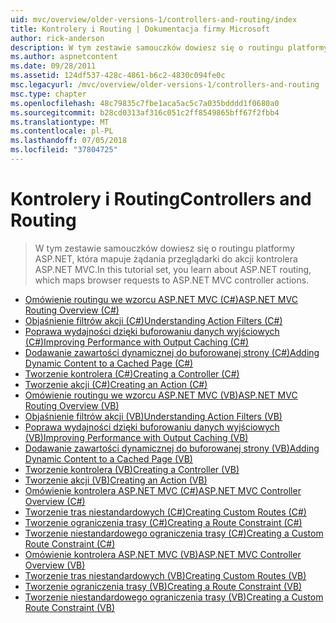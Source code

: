 ```yaml
---
uid: mvc/overview/older-versions-1/controllers-and-routing/index
title: Kontrolery i Routing | Dokumentacja firmy Microsoft
author: rick-anderson
description: W tym zestawie samouczków dowiesz się o routingu platformy ASP.NET, która mapuje żądania przeglądarki do akcji kontrolera ASP.NET MVC.
ms.author: aspnetcontent
ms.date: 09/28/2011
ms.assetid: 124df537-428c-4861-b6c2-4830c094fe0c
msc.legacyurl: /mvc/overview/older-versions-1/controllers-and-routing
msc.type: chapter
ms.openlocfilehash: 48c79835c7fbe1aca5ac5c7a035bdddd1f0680a0
ms.sourcegitcommit: b28cd0313af316c051c2ff8549865bff67f2fbb4
ms.translationtype: MT
ms.contentlocale: pl-PL
ms.lasthandoff: 07/05/2018
ms.locfileid: "37804725"
---
```

<a name="controllers-and-routing"></a><span data-ttu-id="7522e-103">Kontrolery i Routing</span><span class="sxs-lookup"><span data-stu-id="7522e-103">Controllers and Routing</span></span>
====================
> <span data-ttu-id="7522e-104">W tym zestawie samouczków dowiesz się o routingu platformy ASP.NET, która mapuje żądania przeglądarki do akcji kontrolera ASP.NET MVC.</span><span class="sxs-lookup"><span data-stu-id="7522e-104">In this tutorial set, you learn about ASP.NET routing, which maps browser requests to ASP.NET MVC controller actions.</span></span>


- [<span data-ttu-id="7522e-105">Omówienie routingu we wzorcu ASP.NET MVC (C#)</span><span class="sxs-lookup"><span data-stu-id="7522e-105">ASP.NET MVC Routing Overview (C#)</span></span>](asp-net-mvc-routing-overview-cs.md)
- [<span data-ttu-id="7522e-106">Objaśnienie filtrów akcji (C#)</span><span class="sxs-lookup"><span data-stu-id="7522e-106">Understanding Action Filters (C#)</span></span>](understanding-action-filters-cs.md)
- [<span data-ttu-id="7522e-107">Poprawa wydajności dzięki buforowaniu danych wyjściowych (C#)</span><span class="sxs-lookup"><span data-stu-id="7522e-107">Improving Performance with Output Caching (C#)</span></span>](improving-performance-with-output-caching-cs.md)
- [<span data-ttu-id="7522e-108">Dodawanie zawartości dynamicznej do buforowanej strony (C#)</span><span class="sxs-lookup"><span data-stu-id="7522e-108">Adding Dynamic Content to a Cached Page (C#)</span></span>](adding-dynamic-content-to-a-cached-page-cs.md)
- [<span data-ttu-id="7522e-109">Tworzenie kontrolera (C#)</span><span class="sxs-lookup"><span data-stu-id="7522e-109">Creating a Controller (C#)</span></span>](creating-a-controller-cs.md)
- [<span data-ttu-id="7522e-110">Tworzenie akcji (C#)</span><span class="sxs-lookup"><span data-stu-id="7522e-110">Creating an Action (C#)</span></span>](creating-an-action-cs.md)
- [<span data-ttu-id="7522e-111">Omówienie routingu we wzorcu ASP.NET MVC (VB)</span><span class="sxs-lookup"><span data-stu-id="7522e-111">ASP.NET MVC Routing Overview (VB)</span></span>](asp-net-mvc-routing-overview-vb.md)
- [<span data-ttu-id="7522e-112">Objaśnienie filtrów akcji (VB)</span><span class="sxs-lookup"><span data-stu-id="7522e-112">Understanding Action Filters (VB)</span></span>](understanding-action-filters-vb.md)
- [<span data-ttu-id="7522e-113">Poprawa wydajności dzięki buforowaniu danych wyjściowych (VB)</span><span class="sxs-lookup"><span data-stu-id="7522e-113">Improving Performance with Output Caching (VB)</span></span>](improving-performance-with-output-caching-vb.md)
- [<span data-ttu-id="7522e-114">Dodawanie zawartości dynamicznej do buforowanej strony (VB)</span><span class="sxs-lookup"><span data-stu-id="7522e-114">Adding Dynamic Content to a Cached Page (VB)</span></span>](adding-dynamic-content-to-a-cached-page-vb.md)
- [<span data-ttu-id="7522e-115">Tworzenie kontrolera (VB)</span><span class="sxs-lookup"><span data-stu-id="7522e-115">Creating a Controller (VB)</span></span>](creating-a-controller-vb.md)
- [<span data-ttu-id="7522e-116">Tworzenie akcji (VB)</span><span class="sxs-lookup"><span data-stu-id="7522e-116">Creating an Action (VB)</span></span>](creating-an-action-vb.md)
- [<span data-ttu-id="7522e-117">Omówienie kontrolera ASP.NET MVC (C#)</span><span class="sxs-lookup"><span data-stu-id="7522e-117">ASP.NET MVC Controller Overview (C#)</span></span>](aspnet-mvc-controllers-overview-cs.md)
- [<span data-ttu-id="7522e-118">Tworzenie tras niestandardowych (C#)</span><span class="sxs-lookup"><span data-stu-id="7522e-118">Creating Custom Routes (C#)</span></span>](creating-custom-routes-cs.md)
- [<span data-ttu-id="7522e-119">Tworzenie ograniczenia trasy (C#)</span><span class="sxs-lookup"><span data-stu-id="7522e-119">Creating a Route Constraint (C#)</span></span>](creating-a-route-constraint-cs.md)
- [<span data-ttu-id="7522e-120">Tworzenie niestandardowego ograniczenia trasy (C#)</span><span class="sxs-lookup"><span data-stu-id="7522e-120">Creating a Custom Route Constraint (C#)</span></span>](creating-a-custom-route-constraint-cs.md)
- [<span data-ttu-id="7522e-121">Omówienie kontrolera ASP.NET MVC (VB)</span><span class="sxs-lookup"><span data-stu-id="7522e-121">ASP.NET MVC Controller Overview (VB)</span></span>](asp-net-mvc-controller-overview-vb.md)
- [<span data-ttu-id="7522e-122">Tworzenie tras niestandardowych (VB)</span><span class="sxs-lookup"><span data-stu-id="7522e-122">Creating Custom Routes (VB)</span></span>](creating-custom-routes-vb.md)
- [<span data-ttu-id="7522e-123">Tworzenie ograniczenia trasy (VB)</span><span class="sxs-lookup"><span data-stu-id="7522e-123">Creating a Route Constraint (VB)</span></span>](creating-a-route-constraint-vb.md)
- [<span data-ttu-id="7522e-124">Tworzenie niestandardowego ograniczenia trasy (VB)</span><span class="sxs-lookup"><span data-stu-id="7522e-124">Creating a Custom Route Constraint (VB)</span></span>](creating-a-custom-route-constraint-vb.md)
